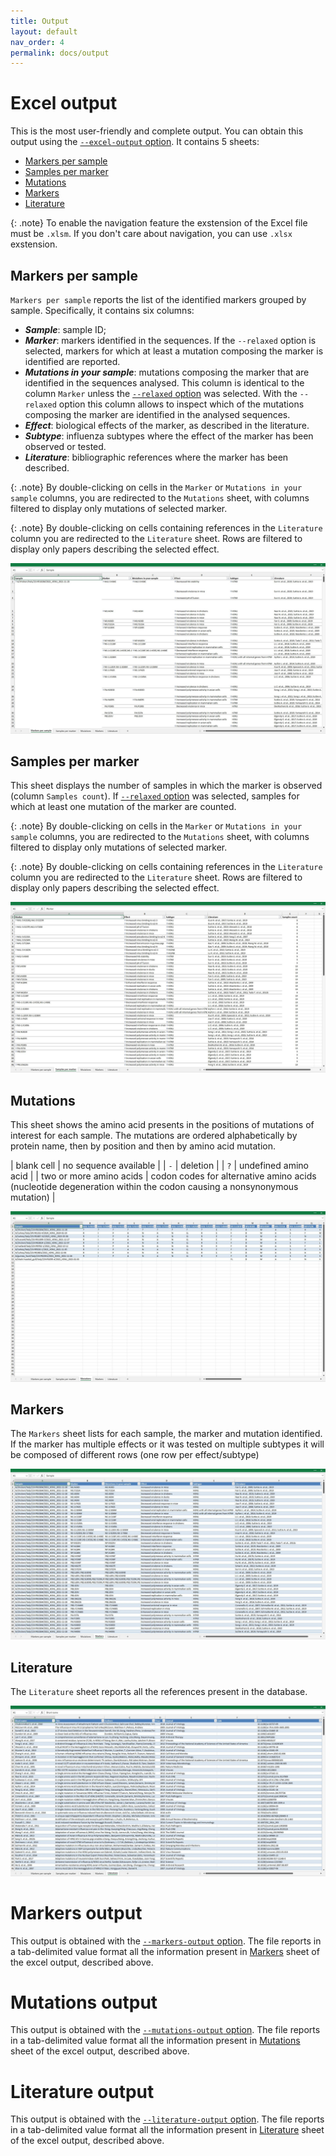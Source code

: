 ```yaml
---
title: Output
layout: default
nav_order: 4
permalink: docs/output
---
```



# Excel output
This is the most user-friendly and complete output. 
You can obtain this output using the [`--excel-output` option](usage/usage-cli#options).
It contains 5 sheets:
- [Markers per sample](#markers-per-sample-sheet)
- [Samples per marker](#samples-per-marker)
- [Mutations](#mutations)
- [Markers](#markers)
- [Literature](#literature)

{: .note}
To enable the navigation feature the exstension of the Excel file must be `.xlsm`.
If you don't care about navigation, you can use `.xlsx` exstension.

## Markers per sample
`Markers per sample` reports the list of the identified markers grouped by sample. 
Specifically, it contains six columns:
- **_Sample_**: sample ID;
- **_Marker_**: markers identified in the sequences. 
    If the `--relaxed` option is selected, markers for which at least a mutation composing the marker is identified are reported.
- **_Mutations in your sample_**: mutations composing the marker that are identified in the sequences analysed.
    This column is identical to the column `Marker` unless the [`--relaxed` option](usage/usage-cli#options) was selected.
    With the `--relaxed` option this column allows to inspect which of the mutations composing the marker are identified in the analysed sequences.
- **_Effect_**: biological effects of the marker, as described in the literature.
- **_Subtype_**: influenza subtypes where the effect of the marker has been observed or tested.
- **_Literature_**: bibliographic references where the marker has been described.

{: .note}
By double-clicking on cells in the `Marker` or `Mutations in your sample` columns, you are redirected to the `Mutations` sheet, with columns filtered to display only mutations of selected marker.

{: .note}
By double-clicking on cells containing references in the `Literature` column you are redirected to the `Literature` sheet. 
Rows are filtered to display only papers describing the selected effect.

![](../images/xls-mps.jpg)

## Samples per marker
This sheet displays the number of samples in which the marker is observed (column `Samples count`).
If [`--relaxed` option](usage/usage-cli#options) was selected, samples for which at least one mutation of the marker are counted.

{: .note}
By double-clicking on cells in the `Marker` or `Mutations in your sample` columns, you are redirected to the `Mutations` sheet, with columns filtered to display only mutations of selected marker.

{: .note}
By double-clicking on cells containing references in the `Literature` column you are redirected to the `Literature` sheet. 
Rows are filtered to display only papers describing the selected effect.

![](../images/xls-spm.jpg)

## Mutations
This sheet shows the amino acid presents in the positions of mutations of interest for each sample.
The mutations are ordered alphabetically by protein name, then by position and then by amino acid mutation.

| blank cell              | no sequence available |
| `-`                     | deletion              |
| `?`                     | undefined amino acid  |
| two or more amino acids | codon codes for alternative amino acids (nucleotide degeneration within the codon causing a nonsynonymous mutation) |


![](../images/xls-muts.jpg)

## Markers
The `Markers` sheet lists for each sample, the marker and mutation identified. 
If the marker has multiple effects or it was tested on multiple subtypes it will be composed of different rows (one row per effect/subtype)

![](../images/xls-mark.jpg)

## Literature
The `Literature` sheet reports all the references present in the database.

![](../images/xls-lit.jpg)

# Markers output 
This output is obtained with the [`--markers-output` option](usage/usage-cli#options). 
The file reports in a tab-delimited value format all the information present in  [Markers](#markers) sheet of the excel output, described above.

# Mutations output
This output is obtained with the [`--mutations-output` option](usage/usage-cli#options).
The file reports in a tab-delimited value format all the information present in  [Mutations](#mutations) sheet of the excel output, described above.

# Literature output
This output is obtained with the [`--literature-output` option](usage/usage-cli#options). 
The file reports in a tab-delimited value format all the information present in  [Literature](#literature) sheet of the excel output, described above.

